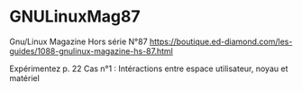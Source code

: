 # GNULinuxMag87

Gnu/Linux Magazine Hors série N°87
https://boutique.ed-diamond.com/les-guides/1088-gnulinux-magazine-hs-87.html

Expérimentez
p. 22 Cas n°1 : Intéractions entre espace utilisateur, noyau et matériel 


